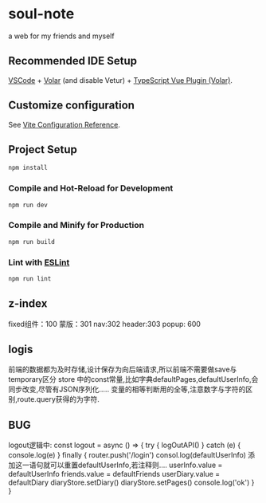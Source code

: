 # soul-note
a web for my friends and myself

## Recommended IDE Setup

[VSCode](https://code.visualstudio.com/) + [Volar](https://marketplace.visualstudio.com/items?itemName=Vue.volar) (and disable Vetur) + [TypeScript Vue Plugin (Volar)](https://marketplace.visualstudio.com/items?itemName=Vue.vscode-typescript-vue-plugin).

## Customize configuration

See [Vite Configuration Reference](https://vitejs.dev/config/).

## Project Setup

```sh
npm install
```

### Compile and Hot-Reload for Development

```sh
npm run dev
```

### Compile and Minify for Production

```sh
npm run build
```

### Lint with [ESLint](https://eslint.org/)

```sh
npm run lint
```

## z-index
fixed组件：100
蒙版：301
nav:302
header:303
popup: 600

## logis
前端的数据都为及时存储,设计保存为向后端请求,所以前端不需要做save与temporary区分
store 中的const常量,比如字典defaultPages,defaultUserInfo,会同步改变,尽管有JSON序列化.....
变量的相等判断用的全等,注意数字与字符的区别,route.query获得的为字符.


## BUG
logout逻辑中:
 const logout = async () => {
      try {
        logOutAPI()
      } catch (e) {
        console.log(e)
      } finally {
        router.push('/login')
        consol.log(defaultUserInfo) 添加这一语句就可以重置defaultUserInfo,若注释则....
        userInfo.value = defaultUserInfo
        friends.value = defaultFriends
        userDiary.value = defaultDiary
        diaryStore.setDiary()
        diaryStore.setPages()
        console.log('ok')
      }
    }
